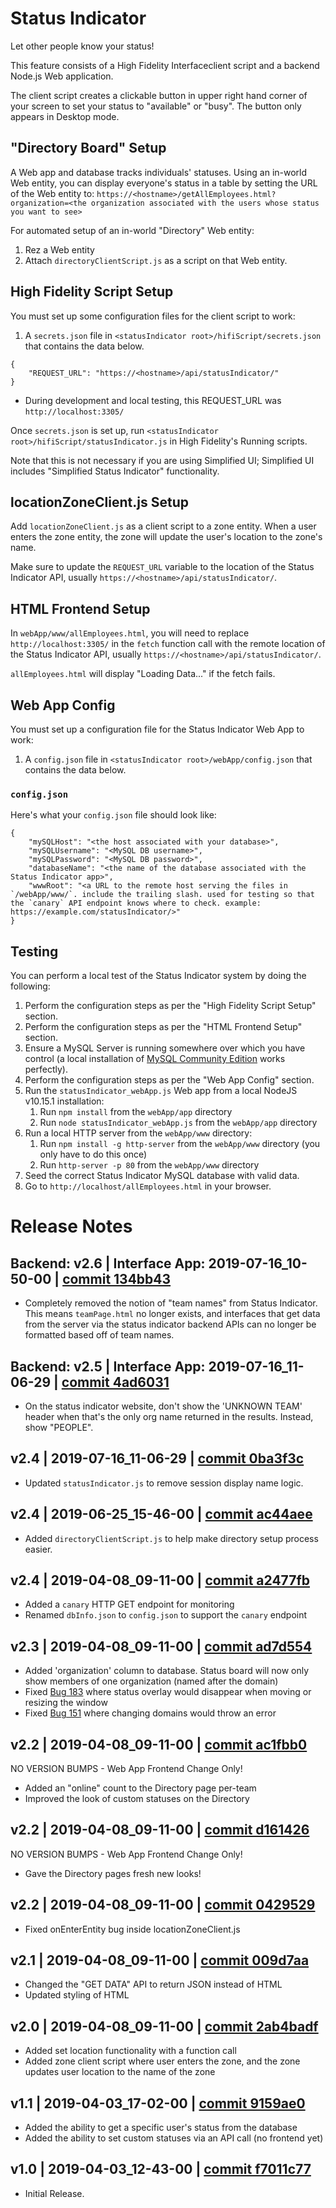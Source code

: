 # Status Indicator
Let other people know your status!

This feature consists of a High Fidelity Interfaceclient script and a backend Node.js Web application.

The client script creates a clickable button in upper right hand corner of your screen to set your status to "available" or "busy". The button only appears in Desktop mode.

## "Directory Board" Setup
A Web app and database tracks individuals' statuses. Using an in-world Web entity, you can display everyone's status in a table by setting the URL of the Web entity to:
`https://<hostname>/getAllEmployees.html?organization=<the organization associated with the users whose status you want to see>`

For automated setup of an in-world "Directory" Web entity:
1. Rez a Web entity
2. Attach `directoryClientScript.js` as a script on that Web entity.


## High Fidelity Script Setup

You must set up some configuration files for the client script to work:
1. A `secrets.json` file in `<statusIndicator root>/hifiScript/secrets.json` that contains the data below.

```
{
    "REQUEST_URL": "https://<hostname>/api/statusIndicator/" 
}
```

* During development and local testing, this REQUEST_URL was `http://localhost:3305/`

Once `secrets.json` is set up, run `<statusIndicator root>/hifiScript/statusIndicator.js` in High Fidelity's Running scripts.

Note that this is not necessary if you are using Simplified UI; Simplified UI includes "Simplified Status Indicator" functionality.

## locationZoneClient.js Setup

Add `locationZoneClient.js` as a client script to a zone entity. When a user enters the zone entity, the zone will update the user's location to the zone's name.

Make sure to update the `REQUEST_URL` variable to the location of the Status Indicator API, usually `https://<hostname>/api/statusIndicator/`.

## HTML Frontend Setup

In `webApp/www/allEmployees.html`, you will need to replace `http://localhost:3305/` in the `fetch` function call with the remote location of the Status Indicator API, usually `https://<hostname>/api/statusIndicator/`.

`allEmployees.html` will display "Loading Data..." if the fetch fails.

## Web App Config

You must set up a configuration file for the Status Indicator Web App to work:
1. A `config.json` file in `<statusIndicator root>/webApp/config.json` that contains the data below.

### `config.json`
Here's what your `config.json` file should look like:
```
{
    "mySQLHost": "<the host associated with your database>",
    "mySQLUsername": "<MySQL DB username>",
    "mySQLPassword": "<MySQL DB password>",
    "databaseName": "<the name of the database associated with the Status Indicator app>",
    "wwwRoot": "<a URL to the remote host serving the files in `/webApp/www/`. include the trailing slash. used for testing so that the `canary` API endpoint knows where to check. example: https://example.com/statusIndicator/>"
}
```

## Testing
You can perform a local test of the Status Indicator system by doing the following:
1. Perform the configuration steps as per the "High Fidelity Script Setup" section.
2. Perform the configuration steps as per the "HTML Frontend Setup" section.
3. Ensure a MySQL Server is running somewhere over which you have control (a local installation of [MySQL Community Edition](https://www.mysql.com/downloads/) works perfectly).
4. Perform the configuration steps as per the "Web App Config" section.
5. Run the `statusIndicator_webApp.js` Web app from a local NodeJS v10.15.1 installation:
    1. Run `npm install` from the `webApp/app` directory
    2. Run `node statusIndicator_webApp.js` from the `webApp/app` directory
6. Run a local HTTP server from the `webApp/www` directory:
    1. Run `npm install -g http-server` from the `webApp/www` directory (you only have to do this once)
    2. Run `http-server -p 80` from the `webApp/www` directory
7. Seed the correct Status Indicator MySQL database with valid data.
8. Go to `http://localhost/allEmployees.html` in your browser. 

# Release Notes

## Backend: v2.6 | Interface App: 2019-07-16_10-50-00 | [commit 134bb43](https://github.com/highfidelity/hifi-content/commits/134bb43)
- Completely removed the notion of "team names" from Status Indicator. This means `teamPage.html` no longer exists, and interfaces that get data from the server via the status indicator backend APIs can no longer be formatted based off of team names.

## Backend: v2.5 | Interface App: 2019-07-16_11-06-29 | [commit 4ad6031](https://github.com/highfidelity/hifi-content/commits/4ad6031)
- On the status indicator website, don't show the 'UNKNOWN TEAM' header when that's the only org name returned in the results. Instead, show "PEOPLE".

## v2.4 | 2019-07-16_11-06-29 | [commit 0ba3f3c](https://github.com/highfidelity/hifi-content/commits/0ba3f3c)
- Updated `statusIndicator.js` to remove session display name logic.

## v2.4 | 2019-06-25_15-46-00 | [commit ac44aee](https://github.com/highfidelity/hifi-content/commits/ac44aee)
- Added `directoryClientScript.js` to help make directory setup process easier.

## v2.4 | 2019-04-08_09-11-00 | [commit a2477fb](https://github.com/highfidelity/hifi-content/commits/a2477fb)
- Added a `canary` HTTP GET endpoint for monitoring
- Renamed `dbInfo.json` to `config.json` to support the `canary` endpoint

## v2.3 | 2019-04-08_09-11-00 | [commit ad7d554](https://github.com/highfidelity/hifi-content/commits/ad7d554)
- Added 'organization' column to database. Status board will now only show members of one organization (named after the domain)
- Fixed [Bug 183](https://highfidelity.atlassian.net/browse/BUGZ-183) where status overlay would disappear when moving or resizing the window
- Fixed [Bug 151](https://highfidelity.atlassian.net/browse/BUGZ-151) where changing domains would throw an error

## v2.2 | 2019-04-08_09-11-00 | [commit ac1fbb0](https://github.com/highfidelity/hifi-content/commits/ac1fbb0)
NO VERSION BUMPS - Web App Frontend Change Only!
- Added an "online" count to the Directory page per-team
- Improved the look of custom statuses on the Directory

## v2.2 | 2019-04-08_09-11-00 | [commit d161426](https://github.com/highfidelity/hifi-content/commits/d161426)
NO VERSION BUMPS - Web App Frontend Change Only!
- Gave the Directory pages fresh new looks!

## v2.2 | 2019-04-08_09-11-00 | [commit 0429529](https://github.com/highfidelity/hifi-content/commits/0429529)
- Fixed onEnterEntity bug inside locationZoneClient.js

## v2.1 | 2019-04-08_09-11-00 | [commit 009d7aa](https://github.com/highfidelity/hifi-content/commits/009d7aa)
- Changed the "GET DATA" API to return JSON instead of HTML
- Updated styling of HTML

## v2.0 | 2019-04-08_09-11-00 | [commit 2ab4badf](https://github.com/highfidelity/hifi-content/commits/2ab4badf)
- Added set location functionality with a function call 
- Added zone client script where user enters the zone, and the zone updates user location to the name of the zone

## v1.1 | 2019-04-03_17-02-00 | [commit 9159ae0](https://github.com/highfidelity/hifi-content/commits/9159ae0)
- Added the ability to get a specific user's status from the database
- Added the ability to set custom statuses via an API call (no frontend yet)

## v1.0 | 2019-04-03_12-43-00 | [commit f7011c77](https://github.com/highfidelity/hifi-content/commits/f7011c77)

- Initial Release.
